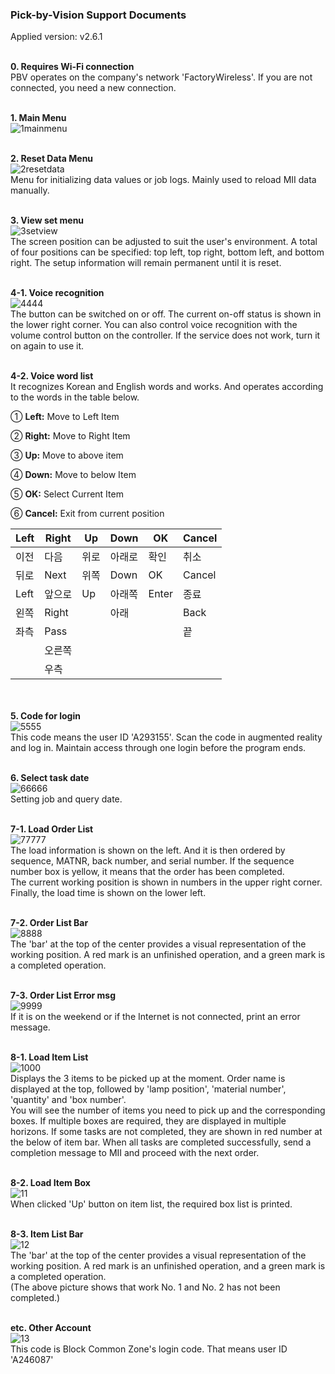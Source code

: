 **<h3>Pick-by-Vision Support Documents</h3>**
Applied version: v2.6.1<br><br>


**0. Requires Wi-Fi connection**<br>
PBV operates on the company&#39;s network &#39;FactoryWireless&#39;. If you are not connected, you need a new connection.<br>
<br>

**1. Main Menu**<br>
![1mainmenu](https://user-images.githubusercontent.com/40781419/54964219-0861a980-4faf-11e9-8903-3967beee9df2.jpg)<br>
<br>

**2. Reset Data Menu**<br>
![2resetdata](https://user-images.githubusercontent.com/40781419/54964237-18798900-4faf-11e9-9092-1cacc14deab9.jpg)<br>
Menu for initializing data values or job logs. Mainly used to reload MII data manually.<br>
<br>

**3. View set menu**<br>
![3setview](https://user-images.githubusercontent.com/40781419/54964243-1c0d1000-4faf-11e9-8649-76210d27169c.jpg)<br>
The screen position can be adjusted to suit the user&#39;s environment. A total of four positions can be specified: top left, top right, bottom left, and bottom right. The setup information will remain permanent until it is reset.<br>
<br>

**4-1. Voice recognition**<br>
![4444](https://user-images.githubusercontent.com/40781419/54964248-216a5a80-4faf-11e9-9635-b437a0f13eda.jpg)<br>
The button can be switched on or off. The current on-off status is shown in the lower right corner. You can also control voice recognition with the volume control button on the controller. If the service does not work, turn it on again to use it.<br><br>

**4-2. Voice word list**<br>
It recognizes Korean and English words and works. And operates according to the words in the table below.<br>

① **Left:** Move to Left Item

② **Right:** Move to Right Item

③ **Up:** Move to above item

④ **Down:** Move to below Item

⑤ **OK:** Select Current Item

⑥ **Cancel:** Exit from current position


| **Left** | **Right** | **Up** | **Down** | **OK** | **Cancel** |
| --- | --- | --- | --- | --- | --- |
| 이전 | 다음 | 위로 | 아래로 | 확인 | 취소 |
| 뒤로 | Next | 위쪽 | Down | OK | Cancel |
| Left | 앞으로 | Up | 아래쪽 | Enter | 종료 |
| 왼쪽 | Right |   | 아래 |   | Back |
| 좌측 | Pass |   |   |   | 끝 |
|   | 오른쪽 |   |   |   |   |
|   | 우측 |   |   |   |   |


<br><br>**5. Code for login**<br>
![5555](https://user-images.githubusercontent.com/40781419/54964255-27f8d200-4faf-11e9-8649-6818b24748bc.jpg)<br>
This code means the user ID &#39;A293155&#39;. Scan the code in augmented reality and log in. Maintain access through one login before the program ends.
<br><br>

**6. Select task date**<br>
![66666](https://user-images.githubusercontent.com/40781419/54964264-2c24ef80-4faf-11e9-892f-9d38126f83ea.jpg)<br>
Setting job and query date.<br><br>


**7-1. Load Order List**<br>
![77777](https://user-images.githubusercontent.com/40781419/54964267-2f1fe000-4faf-11e9-97bd-68444a58f6f6.jpg)<br>
The load information is shown on the left. And it is then ordered by sequence, MATNR, back number, and serial number. If the sequence number box is yellow, it means that the order has been completed.<br>
The current working position is shown in numbers in the upper right corner. Finally, the load time is shown on the lower left.
<br><br>

**7-2. Order List Bar**<br>
![8888](https://user-images.githubusercontent.com/40781419/54964275-32b36700-4faf-11e9-9f05-0ed389a48677.jpg)<br>
The &#39;bar&#39; at the top of the center provides a visual representation of the working position. A red mark is an unfinished operation, and a green mark is a completed operation.<br><br>


**7-3. Order List Error msg**<br>
![9999](https://user-images.githubusercontent.com/40781419/54964281-36df8480-4faf-11e9-957e-c1c6e822e950.jpg)<br>
If it is on the weekend or if the Internet is not connected, print an error message.<br><br>


**8-1. Load Item List**<br>
![1000](https://user-images.githubusercontent.com/40781419/54964286-39da7500-4faf-11e9-9ee3-9a3151185abd.jpg)<br>
Displays the 3 items to be picked up at the moment. Order name is displayed at the top, followed by &#39;lamp position&#39;, &#39;material number&#39;, &#39;quantity&#39; and &#39;box number&#39;.<br>
You will see the number of items you need to pick up and the corresponding boxes. If multiple boxes are required, they are displayed in multiple horizons. If some tasks are not completed, they are shown in red number at the below of item bar. When all tasks are completed successfully, send a completion message to MII and proceed with the next order.<br><br>


**8-2. Load Item Box**<br>
![11](https://user-images.githubusercontent.com/40781419/54964289-3d6dfc00-4faf-11e9-98de-a7aeea82536c.jpg)<br>
When clicked &#39;Up&#39; button on item list, the required box list is printed.<br><br>


**8-3. Item List Bar**<br>
![12](https://user-images.githubusercontent.com/40781419/54964292-4068ec80-4faf-11e9-95f1-49cd89d56e0f.jpg)<br>
The &#39;bar&#39; at the top of the center provides a visual representation of the working position. A red mark is an unfinished operation, and a green mark is a completed operation.<br>
(The above picture shows that work No. 1 and No. 2 has not been completed.)<br><br>


**etc. Other Account**<br>
![13](https://user-images.githubusercontent.com/40781419/54964296-4363dd00-4faf-11e9-9a3a-a8e230ffbf70.jpg)<br>
This code is Block Common Zone&#39;s login code. That means user ID &#39;A246087&#39;<br>
